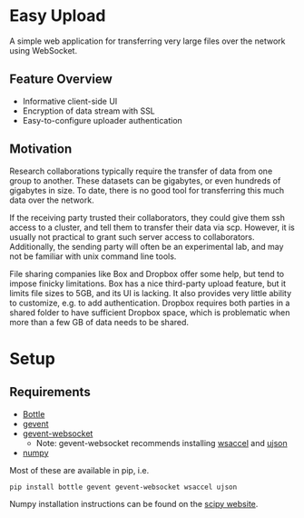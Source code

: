 # Easy Upload
A simple web application for transferring very large files 
over the network using WebSocket.

## Feature Overview
* Informative client-side UI
* Encryption of data stream with SSL
* Easy-to-configure uploader authentication

## Motivation
Research collaborations typically require the transfer of data from one group to another.
These datasets can be gigabytes, or even hundreds of gigabytes in size.
To date, there is no good tool for transferring this much data over the network.

If the receiving party trusted their collaborators, they could give them
ssh access to a cluster, and tell them to transfer their data via scp.
However, it is usually not practical to grant such server access to collaborators.
Additionally, the sending party will often be an experimental lab,
and may not be familiar with unix command line tools.

File sharing companies like Box and Dropbox offer some help,
but tend to impose finicky limitations.
Box has a nice third-party upload feature, but it limits file sizes
to 5GB, and its UI is lacking.  It also provides
very little ability to customize, e.g. to add authentication.
Dropbox requires both parties in a shared folder to have sufficient
Dropbox space, which is problematic when more than a few GB of data
needs to be shared.

# Setup
## Requirements
* [Bottle](http://bottlepy.org/docs/dev/index.html)
* [gevent](http://www.gevent.org/)
* [gevent-websocket](https://pypi.python.org/pypi/gevent-websocket/)
  * Note: gevent-websocket recommends installing
[wsaccel](https://github.com/methane/wsaccel) and 
[ujson](https://pypi.python.org/pypi/ujson)
* [numpy](http://www.numpy.org/)

Most of these are available in pip, i.e.

    pip install bottle gevent gevent-websocket wsaccel ujson

Numpy installation instructions can be found
on the [scipy website](http://www.scipy.org/scipylib/download.html).
